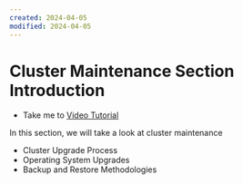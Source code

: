 ```yaml
---
created: 2024-04-05
modified: 2024-04-05
---
```

# Cluster Maintenance Section Introduction
  - Take me to [Video Tutorial](https://kodekloud.com/topic/cluster-maintenance-section-introduction-2/)
  
In this section, we will take a look at cluster maintenance
- Cluster Upgrade Process
- Operating System Upgrades
- Backup and Restore Methodologies

